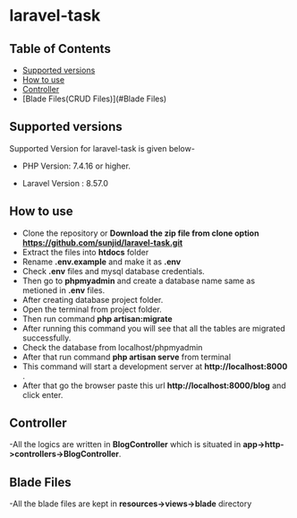 # laravel-task
 ## Table of Contents  
- [Supported versions](#supported-versions)  
- [How to use](#how-to-use)
- [Controller](#Controller)
- [Blade Files(CRUD Files)](#Blade Files)

## Supported versions

Supported Version for laravel-task is given below-
    
- PHP Version: 7.4.16 or higher. 

- Laravel Version : 8.57.0

## How to use

- Clone the repository or  __Download the zip file from clone option https://github.com/sunjid/laravel-task.git__
- Extract the files into __htdocs__ folder
- Rename __.env.example__ and make it as __.env__
- Check __.env__ files and  mysql database credentials.
- Then go to __phpmyadmin__ and create a database name same as metioned in __.env__ files.
- After creating database project folder.
- Open the terminal from project folder. 
- Then run command __php artisan:migrate__ 
- After running this command you will see that all the tables are migrated successfully.
- Check the database from localhost/phpmyadmin
- After that run command __php artisan serve__ from terminal 
- This command will start a development server at __http://localhost:8000__ .   
- After that go the browser paste this url __http://localhost:8000/blog__  and click enter.

## Controller
 -All the logics are written in __BlogController__  which is situated in __app->http->controllers->BlogController__.
 
 ## Blade Files
 -All the blade files are kept in __resources->views->blade__ directory
